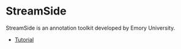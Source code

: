 # StreamSide

StreamSide is an annotation toolkit developed by Emory University.

* [Tutorial](doc/tutorials.md)
